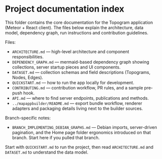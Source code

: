 # Project documentation index

This folder contains the core documentation for the Topogram application (Meteor + React client). The files below explain the architecture, data model, dependency graph, run instructions and contribution guidelines.

Files:

- `ARCHITECTURE.md` — high-level architecture and component responsibilities.
- `DEPENDENCY_GRAPH.md` — mermaid-based dependency graph showing collections, server startup pieces and UI components.
- `DATASET.md` — collection schemas and field descriptions (Topograms, Nodes, Edges).
- `QUICKSTART.md` — how to run the app locally for development.
- `CONTRIBUTING.md` — contribution workflow, PR rules, and a sample pre-push hook.
- `API.md` — where to find server endpoints, publications and methods.
- `../mapappbuilder/README.md` — export bundle workflow, renderer adapters and packaging details living next to the builder sources.

Branch-specific notes:

- `BRANCH_IMPLEMENTING_DEBIAN_GRAPHS.md` — Debian imports, server-driven pagination, and the
	Home page folder ergonomics introduced on that branch. Start here if you pulled that branch.

Start with `QUICKSTART.md` to run the project, then read `ARCHITECTURE.md` and `DATASET.md` to understand the data model.
